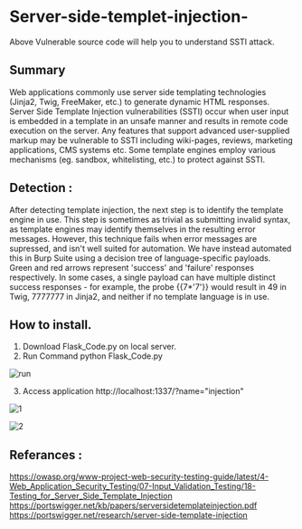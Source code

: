 # Server-side-templet-injection-

Above Vulnerable source code will help you to understand SSTI attack. 



## Summary
Web applications commonly use server side templating technologies (Jinja2, Twig, FreeMaker, etc.) to generate dynamic HTML responses. Server Side Template Injection vulnerabilities (SSTI) occur when user input is embedded in a template in an unsafe manner and results in remote code execution on the server. Any features that support advanced user-supplied markup may be vulnerable to SSTI including wiki-pages, reviews, marketing applications, CMS systems etc. Some template engines employ various mechanisms (eg. sandbox, whitelisting, etc.) to protect against SSTI.


## Detection : 
After detecting template injection, the next step is to identify the template engine in use. This step is sometimes as trivial as submitting invalid syntax, as template engines may identify themselves in the resulting error messages. However, this technique fails when error messages are supressed, and isn't well suited for automation. We have instead automated this in Burp Suite using a decision tree of language-specific payloads. Green and red arrows represent 'success' and 'failure' responses respectively. In some cases, a single payload can have multiple distinct success responses - for example, the probe {{7*'7'}} would result in 49 in Twig, 7777777 in Jinja2, and neither if no template language is in use.

## How to install.
1. Download Flask_Code.py on local server. 
2. Run Command python Flask_Code.py 

![run](https://github.com/h4rsh4d/Server-Side-Templet-Injection-/blob/master/Vulnerable%20Code/How%20to%20run.PNG)

3. Access application http://localhost:1337/?name="injection"

![1](https://github.com/h4rsh4d/Server-Side-Templet-Injection-/blob/master/Vulnerable%20Code/Output_1.PNG)

![2](https://github.com/h4rsh4d/Server-Side-Templet-Injection-/blob/master/Vulnerable%20Code/Output_2.PNG)


## Referances : 
https://owasp.org/www-project-web-security-testing-guide/latest/4-Web_Application_Security_Testing/07-Input_Validation_Testing/18-Testing_for_Server_Side_Template_Injection
https://portswigger.net/kb/papers/serversidetemplateinjection.pdf
https://portswigger.net/research/server-side-template-injection

